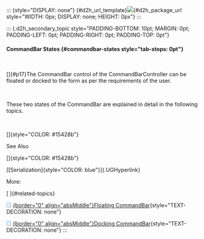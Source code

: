 ::: {style="DISPLAY: none"}
[](ms-xhelp:///?Id=d2h_url_template){#d2h_url_template}![](!package_url!){#d2h_package_url style="WIDTH: 0px; DISPLAY: none; HEIGHT: 0px"}
:::

::: {.d2h_secondary_topic style="PADDING-BOTTOM: 10pt; MARGIN: 0pt; PADDING-LEFT: 0pt; PADDING-RIGHT: 0pt; PADDING-TOP: 0pt"}
#### CommandBar States {#commandbar-states style="tab-stops: 0pt"}

 

[]{#p17}The CommandBar control of the CommandBarController can be floated or docked to the form as per the requirements of the user.

 

These two states of the CommandBar are explained in detail in the following topics.

 

[]{style="COLOR: #15428b"} 

See Also

[]{style="COLOR: #15428b"} 

[[Serialization]{style="COLOR: blue"}]{.UGHyperlink}

More:

[ ]{#related-topics}

[![](button.gif){border="0" align="absMiddle"}Floating CommandBar](ms-xhelp:///?Id=94b81065-ecec-4632-ac6b-2d64fa2a2a2e){style="TEXT-DECORATION: none"}

[![](button.gif){border="0" align="absMiddle"}Docking CommandBar](ms-xhelp:///?Id=8e39ac22-62f0-4d99-a158-c706612a7243){style="TEXT-DECORATION: none"}
:::
